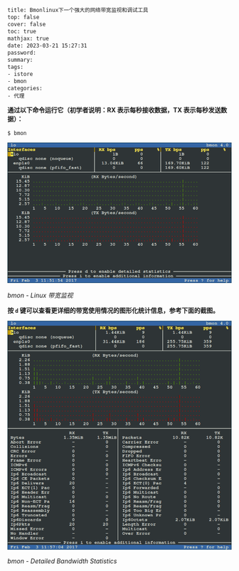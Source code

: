 ```
title: Bmonlinux下一个强大的网络带宽监视和调试工具
top: false
cover: false
toc: true
mathjax: true
date: 2023-03-21 15:27:31
password:
summary:
tags:
- istore
- bmon
categories:
- 代理
```



**通过以下命令运行它（初学者说明：RX 表示每秒接收数据，TX 表示每秒发送数据）：**

```
$ bmon
```

![bmon - Linux 带宽监视](https://raw.githubusercontent.com/kengerlwl/kengerlwl.github.io/master/image/05af827791de178c8c47f956d5d80fb1/363d6dc5fd5f9a8dc864d26a5462d4e5.png)

*bmon - Linux 带宽监视*

**按 `d` 键可以查看更详细的带宽使用情况的图形化统计信息，参考下面的截图。**

![bmon - Detailed Bandwidth Statistics](https://raw.githubusercontent.com/kengerlwl/kengerlwl.github.io/master/image/05af827791de178c8c47f956d5d80fb1/c79780c076aef57f1959aab398f35095.png)

*bmon - Detailed Bandwidth Statistics*

